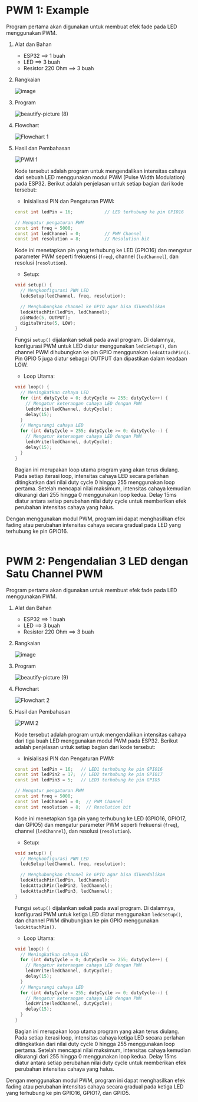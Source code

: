 # PWM 1: Example
Program pertama akan digunakan untuk membuat efek fade pada LED menggunakan PWM.

1. Alat dan Bahan
      * ESP32             ==> 1 buah
      * LED               ==> 3 buah
      * Resistor 220 Ohm  ==> 3 buah

2. Rangkaian

      ![image](https://github.com/alfan459/Embedded-System/assets/54757609/8792b94b-a270-4b61-8a92-8e72fc0594f9)

3. Program

      ![beautify-picture (8)](https://github.com/JustBadrun/Embeded_System/assets/128286595/bcb98cf4-c580-403a-a8c0-b6784aa31bb3)

4. Flowchart

      ![Flowchart 1](https://github.com/alfan459/Embedded-System/assets/54757609/513e634c-38f5-4634-ab52-a57a986a241d)

5. Hasil dan Pembahasan

      ![PWM 1](https://github.com/alfan459/Embedded-System/assets/54757609/2e3cddb3-534b-4b23-aad6-f672326ef669)
      
      Kode tersebut adalah program untuk mengendalikan intensitas cahaya dari sebuah LED menggunakan modul PWM (Pulse Width Modulation) pada ESP32. Berikut adalah penjelasan untuk setiap bagian dari kode tersebut:

   * Inisialisasi PIN dan Pengaturan PWM:
   ```cpp
   const int ledPin = 16;            // LED terhubung ke pin GPIO16

   // Mengatur pengaturan PWM
   const int freq = 5000;
   const int ledChannel = 0;         // PWM Channel
   const int resolution = 8;         // Resolution bit
   ```

   Kode ini menetapkan pin yang terhubung ke LED (GPIO16) dan mengatur parameter PWM seperti frekuensi (`freq`), channel (`ledChannel`), dan resolusi (`resolution`).

   * Setup:
   ```cpp
   void setup() {
     // Mengkonfigurasi PWM LED
     ledcSetup(ledChannel, freq, resolution);

     // Menghubungkan channel ke GPIO agar bisa dikendalikan
     ledcAttachPin(ledPin, ledChannel);
     pinMode(5, OUTPUT);
     digitalWrite(5, LOW);
   }
   ```

   Fungsi `setup()` dijalankan sekali pada awal program. Di dalamnya, konfigurasi PWM untuk LED diatur menggunakan `ledcSetup()`, dan channel PWM dihubungkan ke pin GPIO menggunakan `ledcAttachPin()`. Pin GPIO 5 juga diatur sebagai OUTPUT dan dipastikan dalam keadaan LOW.

   * Loop Utama:
   ```cpp
   void loop() {
     // Meningkatkan cahaya LED
     for (int dutyCycle = 0; dutyCycle <= 255; dutyCycle++) {
       // Mengatur keterangan cahaya LED dengan PWM
       ledcWrite(ledChannel, dutyCycle);
       delay(15);
     }
     // Mengurangi cahaya LED
     for (int dutyCycle = 255; dutyCycle >= 0; dutyCycle--) {
       // Mengatur keterangan cahaya LED dengan PWM
       ledcWrite(ledChannel, dutyCycle);
       delay(15);
     }
   }
   ```

   Bagian ini merupakan loop utama program yang akan terus diulang. Pada setiap iterasi loop, intensitas cahaya LED secara perlahan ditingkatkan dari nilai duty cycle 0 hingga 255 menggunakan loop pertama. Setelah mencapai nilai maksimum, intensitas cahaya kemudian dikurangi dari 255 hingga 0 menggunakan loop kedua. Delay 15ms diatur antara setiap perubahan nilai duty cycle untuk memberikan efek perubahan intensitas cahaya yang halus.

Dengan menggunakan modul PWM, program ini dapat menghasilkan efek fading atau perubahan intensitas cahaya secara gradual pada LED yang terhubung ke pin GPIO16.
<br></br>

# PWM 2: Pengendalian 3 LED dengan Satu Channel PWM
Program pertama akan digunakan untuk membuat efek fade pada LED menggunakan PWM.

1. Alat dan Bahan
      * ESP32             ==> 1 buah
      * LED               ==> 3 buah
      * Resistor 220 Ohm  ==> 3 buah

2. Rangkaian

      ![image](https://github.com/alfan459/Embedded-System/assets/54757609/8792b94b-a270-4b61-8a92-8e72fc0594f9)

3. Program

      ![beautify-picture (9)](https://github.com/JustBadrun/Embeded_System/assets/128286595/d2a64b2b-581d-4092-b916-43f9267e8296)

4. Flowchart

      ![Flowchart 2](https://github.com/alfan459/Embedded-System/assets/54757609/5170fdd7-efc4-4336-8f00-75edc6b9ff50)


5. Hasil dan Pembahasan

      ![PWM 2](https://github.com/alfan459/Embedded-System/assets/54757609/68196d0b-b263-49db-af58-069f76adcf67)
      
      Kode tersebut adalah program untuk mengendalikan intensitas cahaya dari tiga buah LED menggunakan modul PWM pada ESP32. Berikut adalah penjelasan untuk setiap bagian dari kode tersebut:

   * Inisialisasi PIN dan Pengaturan PWM:
   ```cpp
   const int ledPin = 16;   // LED1 terhubung ke pin GPIO16
   const int ledPin2 = 17;  // LED2 terhubung ke pin GPIO17
   const int ledPin3 = 5;   // LED3 terhubung ke pin GPIO5

   // Mengatur pengaturan PWM
   const int freq = 5000;
   const int ledChannel = 0;  // PWM Channel
   const int resolution = 8;  // Resolution bit
   ```

   Kode ini menetapkan tiga pin yang terhubung ke LED (GPIO16, GPIO17, dan GPIO5) dan mengatur parameter PWM seperti frekuensi (`freq`), channel (`ledChannel`), dan resolusi (`resolution`).

   * Setup:
   ```cpp
   void setup() {
     // Mengkonfigurasi PWM LED
     ledcSetup(ledChannel, freq, resolution);

     // Menghubungkan channel ke GPIO agar bisa dikendalikan
     ledcAttachPin(ledPin, ledChannel);
     ledcAttachPin(ledPin2, ledChannel);
     ledcAttachPin(ledPin3, ledChannel);
   }
   ```

   Fungsi `setup()` dijalankan sekali pada awal program. Di dalamnya, konfigurasi PWM untuk ketiga LED diatur menggunakan `ledcSetup()`, dan channel PWM dihubungkan ke pin GPIO menggunakan `ledcAttachPin()`.

   * Loop Utama:
   ```cpp
   void loop() {
     // Meningkatkan cahaya LED
     for (int dutyCycle = 0; dutyCycle <= 255; dutyCycle++) {
       // Mengatur keterangan cahaya LED dengan PWM
       ledcWrite(ledChannel, dutyCycle);
       delay(15);
     }
     // Mengurangi cahaya LED
     for (int dutyCycle = 255; dutyCycle >= 0; dutyCycle--) {
       // Mengatur keterangan cahaya LED dengan PWM
       ledcWrite(ledChannel, dutyCycle);
       delay(15);
     }
   }
   ```

   Bagian ini merupakan loop utama program yang akan terus diulang. Pada setiap iterasi loop, intensitas cahaya ketiga LED secara perlahan ditingkatkan dari nilai duty cycle 0 hingga 255 menggunakan loop pertama. Setelah mencapai nilai maksimum, intensitas cahaya kemudian dikurangi dari 255 hingga 0 menggunakan loop kedua. Delay 15ms diatur antara setiap perubahan nilai duty cycle untuk memberikan efek perubahan intensitas cahaya yang halus.

Dengan menggunakan modul PWM, program ini dapat menghasilkan efek fading atau perubahan intensitas cahaya secara gradual pada ketiga LED yang terhubung ke pin GPIO16, GPIO17, dan GPIO5.
<br></br>
